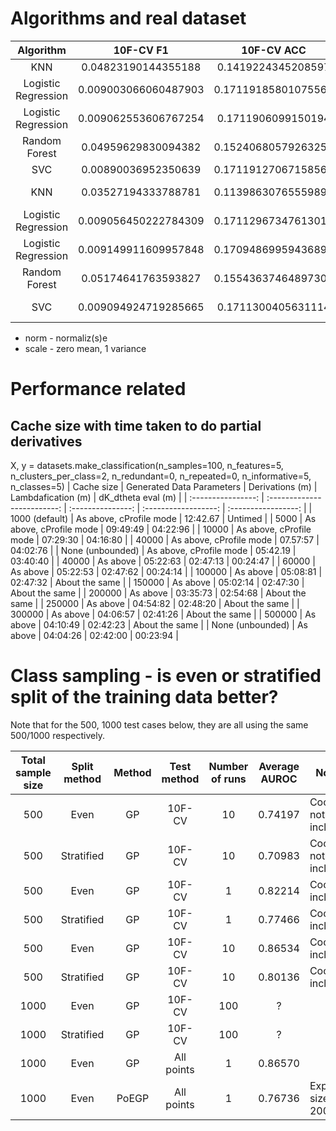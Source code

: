 # Algorithms and real dataset
|      Algorithm      |       10F-CV F1      |      10F-CV ACC     |                 Parameters                |  Whitening  |
|:-------------------:|:--------------------:|:-------------------:|:-----------------------------------------:|:-----------:|
|         KNN         |  0.04823190144355188 |  0.1419224345208597 |                  k_n = 5                  |             |
| Logistic Regression | 0.009003066060487903 | 0.17119185801075565 |                                           |             |
| Logistic Regression | 0.009062553606767254 |  0.1711906099150194 | multi_class='multinomial', solver='lbfgs' |             |
|    Random Forest    |  0.04959629830094382 | 0.15240680579263258 |                                           |             |
|         SVC         |  0.00890036952350639 | 0.17119127067158563 |                    OvA                    |             |
|         KNN         |  0.03527194333788781 | 0.11398630765559899 |                  k_n = 5                  | norm, scale |
| Logistic Regression | 0.009056450222784309 | 0.17112967347613017 |                                           | norm, scale |
| Logistic Regression | 0.009149911609957848 | 0.17094869959436892 | multi_class='multinomial', solver='lbfgs' | norm, scale |
|    Random Forest    |  0.05174641763593827 | 0.15543637464897303 |                                           | norm, scale |
|         SVC         | 0.009094924719285665 |  0.1711300405631114 |                    OvA                    | norm, scale |

* norm - normaliz(s)e
* scale - zero mean, 1 variance

# Performance related

## Cache size with time taken to do partial derivatives
X, y = datasets.make_classification(n_samples=100,
        n_features=5, 
        n_clusters_per_class=2,
        n_redundant=0, 
        n_repeated=0,
        n_informative=5,
        n_classes=5)
| Cache size         | Generated Data Parameters   | Derivations (m)   | Lambdafication (m)   | dK_dtheta eval (m)  |
| :----------------: | :-------------------------: | :---------------: | :------------------: | :-----------------: |
| 1000 (default)     | As above, cProfile mode     | 12:42.67          | Untimed              |
| 5000               | As above, cProfile mode     | 09:49:49          | 04:22:96             |
| 10000              | As above, cProfile mode     | 07:29:30          | 04:16:80             |
| 40000              | As above, cProfile mode     | 07.57:57          | 04:02:76             |
| None (unbounded)   | As above, cProfile mode     | 05:42.19          | 03:40:40             |
| 40000              | As above                    | 05:22:63          | 02:47:13             | 00:24:47            |
| 60000              | As above                    | 05:22:53          | 02:47:62             | 00:24:14            |
| 100000             | As above                    | 05:08:81          | 02:47:32             | About the same      |
| 150000             | As above                    | 05:02:14          | 02:47:30             | About the same      |
| 200000             | As above                    | 03:35:73          | 02:54:68             | About the same      |
| 250000             | As above                    | 04:54:82          | 02:48:20             | About the same      |
| 300000             | As above                    | 04:06:57          | 02:41:26             | About the same      |
| 500000             | As above                    | 04:10:49          | 02:42:23             | About the same      |
| None (unbounded)   | As above                    | 04:04:26          | 02:42:00             | 00:23:94            |

# Class sampling - is even or stratified split of the training data better?
Note that for the 500, 1000 test cases below, they are all using the same 500/1000 respectively.

| Total sample size   | Split method   | Method   | Test method   | Number of runs   | Average AUROC   | Notes                 | F1-Score   |
| :-----------------: | :------------: | :------: | :-----------: | :--------------: | :-------------: | --------------------- | :--------: |
| 500                 | Even           | GP       | 10F-CV        | 10               | 0.74197         | Coords not included   |
| 500                 | Stratified     | GP       | 10F-CV        | 10               | 0.70983         | Coords not included   |
| 500                 | Even           | GP       | 10F-CV        | 1                | 0.82214         | Coords included       |
| 500                 | Stratified     | GP       | 10F-CV        | 1                | 0.77466         | Coords included       |
| 500                 | Even           | GP       | 10F-CV        | 10               | 0.86534         | Coords included       |
| 500                 | Stratified     | GP       | 10F-CV        | 10               | 0.80136         | Coords included       |
| 1000                | Even           | GP       | 10F-CV        | 100              | ?               |
| 1000                | Stratified     | GP       | 10F-CV        | 100              | ?               |
| 1000                | Even           | GP       | All points    | 1                | 0.86570         |                       | 0.55450    |
| 1000                | Even           | PoEGP    | All points    | 1                | 0.76736         | Expert size: 200      | 0.64515    |
